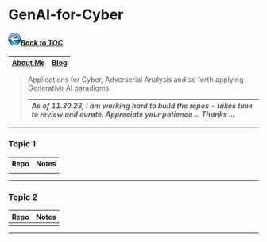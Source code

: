 # GenAI-for-Cyber
#### _[<img src="images/back_button_2.png" width="25" height="25">Back to TOC](https://github.com/xsankar/Awesome-Awesome-LLM)_
| [About Me](https://ksankar.medium.com/about-me-the-pitter-patter-of-small-feats-de22f4c36ea6) | [Blog](https://ksankar.medium.com) |
| :- | :- |
> Applications for Cyber, Adverserial Analysis and so forth applying Generative AI paradigms
> 
> |***As of 11.30.23, I am working hard to build the repos - takes time to review and curate. Appreciate your patience ... Thanks ...***|
> | :- |
> 
***
### Topic 1
| Repo | Notes | 
| :- | :- |
| | |
***
### Topic 2
| Repo | Notes | 
| :- | :- |
| | |
***
